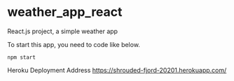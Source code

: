 # weather_app_react
React.js project, a simple weather app

To start this app, you need to code like below.
```
npm start
```

Heroku Deployment Address
https://shrouded-fjord-20201.herokuapp.com/
